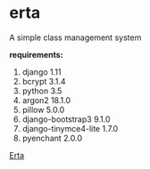 # erta
A simple class management system

**requirements:**
 1. django 1.11
 2. bcrypt 3.1.4
 3. python 3.5
 4. argon2 18.1.0
 5. pillow 5.0.0
 6. django-bootstrap3 9.1.0
 7. django-tinymce4-lite 1.7.0
 8.  pyenchant 2.0.0
 
 [Erta](http://erta.pythonanywhere.com/)


